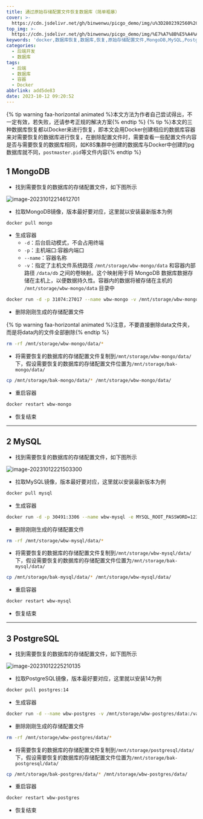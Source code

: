 ```yaml
---
title: 通过原始存储配置文件恢复数据库（简单粗暴）
cover: >-
  https://cdn.jsdelivr.net/gh/binwenwu/picgo_demo/img/u%3D2802392560%2C2855676426%26fm%3D253%26fmt%3Dauto%26app%3D138%26f%3DJPEG
top_img: >-
  https://cdn.jsdelivr.net/gh/binwenwu/picgo_demo/img/%E7%A7%8B%E5%A4%A9%E9%A3%8E%E6%99%AF%20%E6%A0%91%20%E7%8B%97%20%E8%90%BD%E5%8F%B6%20%E9%AB%98%E5%B1%B1%20%E5%94%AF%E7%BE%8E%E6%84%8F%E5%A2%83%E9%A3%8E%E6%99%AF4k%E5%A3%81%E7%BA%B8_%E5%BD%BC%E5%B2%B8%E5%9B%BE%E7%BD%91.jpg
keywords: 'docker,数据库恢复,数据库,恢复,原始存储配置文件,MongoDB,MySQL,PostgreSQL'
categories:
  - 后端开发
  - 数据库
tags:
  - 后端
  - 数据库
  - 容器
  - Docker
abbrlink: add5de83
date: 2023-10-12 09:20:52
---
```



{% tip warning faa-horizontal animated %}本文方法为作者自己尝试得出，不一定有效，若失败，还请参考正规的解决方案{% endtip %}
{% tip %}本文的三种数据库恢复都以Docker来进行恢复，即本文会用Docker创建相应的数据库容器来对需要恢复的数据库进行恢复，在删除配置文件时，需要查看一些配置文件内容是否与需要恢复的数据库相同，如K8S集群中创建的数据库与Docker中创建的pg数据库就不同，`postmaster.pid`等文件内容{% endtip %}

## 1 MongoDB 

- 找到需要恢复的数据库的存储配置文件，如下图所示

![image-20231012214612701](https://cdn.jsdelivr.net/gh/binwenwu/picgo_demo/img/image-20231012214612701.png)

- 拉取MongoDB镜像，版本最好要对应，这里就以安装最新版本为例

```BASH
docker pull mongo
```

- 生成容器
  - `-d`：后台启动模式，不会占用终端
  - `-p`：主机端口:容器内端口
  - `--name`：容器名称
  - `-v`：指定了主机文件系统路径 `/mnt/storage/wbw-mongo/data` 和容器内部路径 `/data/db` 之间的卷映射。这个映射用于将 MongoDB 数据库数据存储在主机上，以便数据持久性。容器内的数据将被存储在主机的 `/mnt/storage/wbw-mongo/data` 目录中

```BASH
docker run -d -p 31074:27017 --name wbw-mongo -v /mnt/storage/wbw-mongo/data:/data/db  mongo:latest
```

- 删除刚刚生成的存储配置文件

{% tip warning faa-horizontal animated %}注意，不要直接删除data文件夹，而是将data内的文件全部删除{% endtip %}

```BASH
rm -rf /mnt/storage/wbw-mongo/data/*
```

- 将需要恢复的数据库的存储配置文件复制到`/mnt/storage/wbw-mongo/data/`下，假设需要恢复的数据库的存储配置文件位置为`/mnt/storage/bak-mongo/data/`

```BASH
cp /mnt/storage/bak-mongo/data/* /mnt/storage/wbw-mongo/data/
```

- 重启容器

```BASH
docker restart wbw-mongo
```

- 恢复结束



---



## 2 MySQL 

- 找到需要恢复的数据库的存储配置文件，如下图所示

![image-20231012221503300](https://cdn.jsdelivr.net/gh/binwenwu/picgo_demo/img/image-20231012221503300.png)

- 拉取MySQL镜像，版本最好要对应，这里就以安装最新版本为例

```BASH
docker pull mysql
```

- 生成容器

```BASH
docker run -d -p 30491:3306 --name wbw-mysql -e MYSQL_ROOT_PASSWORD=123456 -v /mnt/storage/wbw-mysql/data:/var/lib/mysql mysql:latest
```

- 删除刚刚生成的存储配置文件

```BASH
rm -rf /mnt/storage/wbw-mysql/data/*
```

- 将需要恢复的数据库的存储配置文件复制到`/mnt/storage/wbw-mysql/data/`下，假设需要恢复的数据库的存储配置文件位置为`/mnt/storage/bak-mysql/data/`

```BASH
cp /mnt/storage/bak-mysql/data/* /mnt/storage/wbw-mysql/data/
```

- 重启容器

```BASH
docker restart wbw-mysql
```

- 恢复结束



---



## 3 PostgreSQL

- 找到需要恢复的数据库的存储配置文件，如下图所示

![image-20231012225210135](https://cdn.jsdelivr.net/gh/binwenwu/picgo_demo/img/image-20231012225210135.png)

- 拉取PostgreSQL镜像，版本最好要对应，这里就以安装14为例

```BASH
docker pull postgres:14
```

- 生成容器

```BASH
docker run -d --name wbw-postgres -v /mnt/storage/wbw-postgres/data:/var/lib/postgresql/data -e POSTGRES_PASSWORD=123456 -p 5432:5432 postgres:14
```

- 删除刚刚生成的存储配置文件

```BASH
rm -rf /mnt/storage/wbw-postgres/data/*
```

- 将需要恢复的数据库的存储配置文件复制到`/mnt/storage/postgresql/data/`下，假设需要恢复的数据库的存储配置文件位置为`/mnt/storage/bak-postgresql/data/`

```BASH
cp /mnt/storage/bak-postgres/data/* /mnt/storage/wbw-postgres/data/
```

- 重启容器

```BASH
docker restart wbw-postgres
```

- 恢复结束

